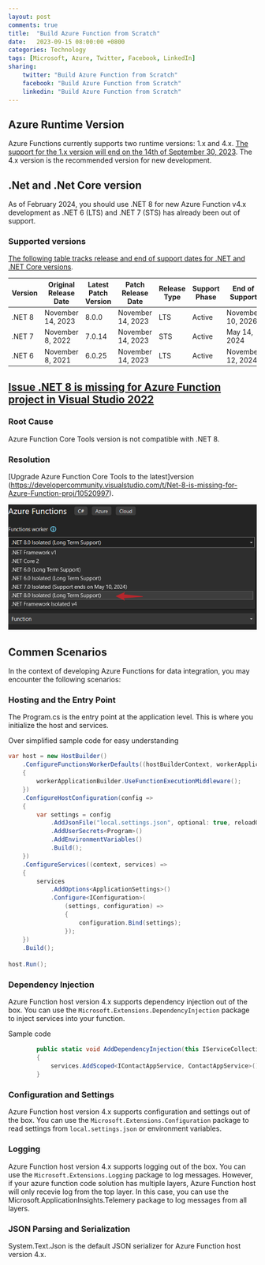 ```yaml
---
layout: post
comments: true
title:  "Build Azure Function from Scratch"
date:   2023-09-15 08:00:00 +0800
categories: Technology
tags: [Microsoft, Azure, Twitter, Facebook, LinkedIn]
sharing:
    twitter: "Build Azure Function from Scratch"
    facebook: "Build Azure Function from Scratch"
    linkedin: "Build Azure Function from Scratch"
---
```


## Azure Runtime Version
Azure Functions currently supports two runtime versions: 1.x and 4.x. [The support for the 1.x version will end on the 14th of September 30, 2023](https://learn.microsoft.com/en-us/azure/azure-functions/functions-versions?tabs=isolated-process%2Cv4&pivots=programming-language-csharp). The 4.x version is the recommended version for new development.

## .Net and .Net Core version
As of February 2024, you should use .NET 8 for new Azure Function v4.x development as .NET 6 (LTS) and .NET 7 (STS) has already been out of support.

### Supported versions
[The following table tracks release and end of support dates for .NET and .NET Core versions](https://dotnet.microsoft.com/en-us/platform/support/policy/dotnet-core#lifecycle).

| Version | Original Release Date | Latest Patch Version | Patch Release Date | Release Type | Support Phase | End of Support |
|---|---|---|---|---|---|---|
| .NET 8 | November 14, 2023 | 8.0.0 |  November 14, 2023 | LTS | Active | November 10, 2026 |
| .NET 7 | November 8, 2022 | 7.0.14 | November 14, 2023 | STS | Active | May 14, 2024 |
| .NET 6 | November 8, 2021 | 6.0.25 | November 14, 2023 | LTS | Active | November 12, 2024 |


## [Issue .NET 8 is missing for Azure Function project in Visual Studio 2022](https://developercommunity.visualstudio.com/t/Net-8-is-missing-for-Azure-Function-proj/10520997)

### Root Cause
Azure Function Core Tools version is not compatible with .NET 8.

### Resolution
[Upgrade Azure Function Core Tools to the latest]version (https://developercommunity.visualstudio.com/t/Net-8-is-missing-for-Azure-Function-proj/10520997).

![Image](../images/2023-09-15-build-azure-function-from-scratch/azure-function-project-dotnet-8.png)

## Commen Scenarios
In the context of developing Azure Functions for data integration, you may encounter the following scenarios:

### Hosting and the Entry Point
The Program.cs is the entry point at the application level. This is where you initialize the host and services.

Over simplified sample code for easy understanding
```csharp
var host = new HostBuilder()
    .ConfigureFunctionsWorkerDefaults((hostBuilderContext, workerApplicationBuilder) =>
    {
        workerApplicationBuilder.UseFunctionExecutionMiddleware();
    })
    .ConfigureHostConfiguration(config =>
    {
        var settings = config
            .AddJsonFile("local.settings.json", optional: true, reloadOnChange: true)
            .AddUserSecrets<Program>()
            .AddEnvironmentVariables()
            .Build();
    })
    .ConfigureServices((context, services) =>
    {
        services
            .AddOptions<ApplicationSettings>()
            .Configure<IConfiguration>(
                (settings, configuration) =>
                {
                    configuration.Bind(settings);
                });
    })
    .Build();

host.Run();

```

### Dependency Injection
Azure Function host version 4.x supports dependency injection out of the box. You can use the `Microsoft.Extensions.DependencyInjection` package to inject services into your function.

Sample code
```csharp
        public static void AddDependencyInjection(this IServiceCollection services, IConfiguration configuration)
        {
            services.AddScoped<IContactAppService, ContactAppService>();
        }
```

### Configuration and Settings
Azure Function host version 4.x supports configuration and settings out of the box. You can use the `Microsoft.Extensions.Configuration` package to read settings from `local.settings.json` or environment variables.

### Logging
Azure Function host version 4.x supports logging out of the box. You can use the `Microsoft.Extensions.Logging` package to log messages. However, if your azure function code solution has multiple layers, Azure Function host will only recevie log from the top layer. In this case, you can use the Microsoft.ApplicationInsights.Telemery package to log messages from all layers. 

### JSON Parsing and Serialization
System.Text.Json is the default JSON serializer for Azure Function host version 4.x. 